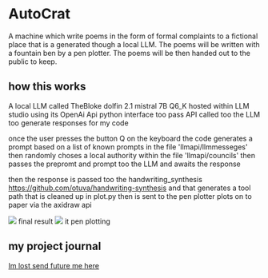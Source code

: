 # AutoCrat
 A machine which write poems in the form of formal complaints to a fictional place that is a generated though a local LLM. The poems will be written with a fountain ben by a pen plotter. The poems will be then handed out to the public to keep.



## how this works 

A local LLM called TheBloke dolfin 2.1 mistral  7B Q6_K hosted within LLM studio using its OpenAi Api python interface too pass API called too the LLM too generate responses for my code 

once the user presses the button Q on the keyboard the code generates a prompt based on a list of known prompts in the file 'llmapi/llmmesseges' then randomly choses a local authority within the file 'llmapi/councils' then passes the prepromt and prompt too the LLM and awaits the response 

 then the response is passed too the handwriting_synthesis https://github.com/otuva/handwriting-synthesis and that generates a tool path that is cleaned up in plot.py then is sent to the pen plotter plots on to paper via the axidraw api

![](attachments/Pasted%20image%2020240401221055.png)
final result 
![](attachments/Pasted%20image%2020240401221133.png)
 it pen plotting 
## my project journal 

[Im lost send future me here](../../Im%20lost%20send%20future%20me%20here.md)